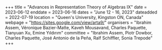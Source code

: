 +++
title = "Advances in Representation Theory of Algebras IX"
date = 2023-06-12
enddate = 2023-06-16
dates = "June 12 - 16, 2023"
dateadded = 2022-07-19
location = "Queen's University, Kingston ON, Canada"
webpage = "https://sites.google.com/view/arta9/"
organisers = "Ibrahim Assem, Véronique Bazier-Matte, Kaveh Mousavand, Charles Paquette, Tianyuan Xu, Emine Yıldırım"
committee = "Ibrahim Assem, Piotr Dowbor, Charles Paquette, José Antonio de la Peña, Ralf Schiffler, Sonia Trepode"
+++
